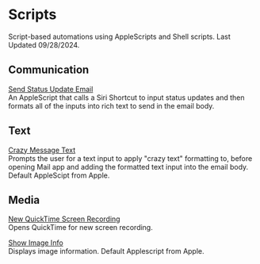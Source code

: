 # Scripts
Script-based automations using AppleScripts and Shell scripts. Last Updated 09/28/2024.

## Communication
[Send Status Update Email](https://github.com/calikasten/scripts/blob/master/Send%20Status%20Update%20Email.scpt) <br>
An AppleScript that calls a Siri Shortcut to input status updates and then formats all of the inputs into rich text to send in the email body.

## Text
[Crazy Message Text](https://github.com/calikasten/scripts/blob/master/Crazy%20Message%20Text.scpt) <br>
Prompts the user for a text input to apply "crazy text" formatting to, before opening Mail app and adding the formatted text input into the email body. Default AppleScipt from Apple.

## Media
[New QuickTime Screen Recording](https://github.com/calikasten/scripts/blob/master/New%20QuickTime%20Screen%20Recording.scpt) <br>
Opens QuickTime for new screen recording. 

[Show Image Info](https://github.com/calikasten/scripts/blob/master/Show%20Image%20Info.applescript) <br>
Displays image information. Default Applescript from Apple.
